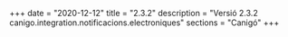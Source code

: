 +++
date        = "2020-12-12"
title       = "2.3.2"
description = "Versió 2.3.2 canigo.integration.notificacions.electroniques"
sections    = "Canigó"
+++